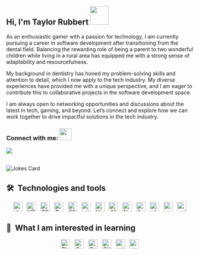 ## Hi, I'm Taylor Rubbert <img src="https://media.giphy.com/media/VgCDAzcKvsR6OM0uWg/giphy.gif" height="50" />

As an enthusiastic gamer with a passion for technology, I am currently pursuing a career in software development after transitioning from the dental field. Balancing the rewarding role of being a parent to two wonderful children while living in a rural area has equipped me with a strong sense of adaptability and resourcefulness.

My background in dentistry has honed my problem-solving skills and attention to detail, which I now apply to the tech industry. My diverse experiences have provided me with a unique perspective, and I am eager to contribute this to collaborative projects in the software development space.

I am always open to networking opportunities and discussions about the latest in tech, gaming, and beyond. Let’s connect and explore how we can work together to drive impactful solutions in the tech industry.
  
### Connect with me: <img src="https://media.giphy.com/media/LnQjpWaON8nhr21vNW/giphy.gif" height="32">

 <a href="https://linkedin.com/in/taylorrubbert"><img src="https://img.shields.io/badge/linkedin-0077B5.svg?style=for-the-badge&logo=linkedin&logoColor=white"/></a>
<br />


<br>
<img src="https://readme-jokes.vercel.app/api" alt="Jokes Card" image="fit"/>
&nbsp;
<br />

## 🛠  Technologies and tools

<p align="center">

<img src="https://img.shields.io/badge/javascript-%23323330.svg?style=for-the-badge&logo=javascript&logoColor=%23F7DF1E" alt="JavaScript logo" title="JavaScript" height="25" />
&nbsp;
<img src="https://img.shields.io/badge/html5-%23E34F26.svg?style=for-the-badge&logo=html5&logoColor=white" alt="HTML5 logo" title="HTML5" height="25" />
&nbsp;
<img src="https://img.shields.io/badge/css3-%231572B6.svg?style=for-the-badge&logo=css3&logoColor=white" alt="CSS3 logo" title="CSS3" height="25" />
&nbsp;
<img src="https://img.shields.io/badge/react-%2320232a.svg?style=for-the-badge&logo=react&logoColor=%2361DAFB" alt="React  logo" title="React" height="25" />
&nbsp;
<img src="https://img.shields.io/badge/ESLint-4B3263?style=for-the-badge&logo=eslint&logoColor=white" alt="ESLint logo" title="ESLint" height="25" />
&nbsp;
<img src="https://img.shields.io/badge/git-%23F05033.svg?style=for-the-badge&logo=git&logoColor=white" alt="git logo" title="git" height="25" />
&nbsp;
<img src="https://img.shields.io/badge/Visual%20Studio%20Code-0078d7.svg?style=for-the-badge&logo=visual-studio-code&logoColor=white" alt="Visual Studio Code logo" title="Visual Studio Code" height="25" />
&nbsp;
<img src="https://img.shields.io/badge/MongoDB-%234ea94b.svg?style=for-the-badge&logo=mongodb&logoColor=white" alt="MongoDB logo" title="MongoDB" height="25" />
&nbsp;
<img src="https://img.shields.io/badge/node.js-6DA55F?style=for-the-badge&logo=node.js&logoColor=white" alt="Node.js logo" title="Node.js" height="25" />
&nbsp;
<img src="https://img.shields.io/badge/figma-%23F24E1E.svg?style=for-the-badge&logo=figma&logoColor=white" alt="figma logo" title="Figma" height="25" />
&nbsp;
<img src="https://img.shields.io/badge/JWT-black?style=for-the-badge&logo=JSON%20web%20tokens" alt="JWT logo" title="JWT" height="25" />
&nbsp;
<img src="https://img.shields.io/badge/prettier-%23F7B93E.svg?style=for-the-badge&logo=prettier&logoColor=black" alt="prettier logo" title="prettier" height="25" />
&nbsp;
<img src="https://img.shields.io/badge/nginx-%23009639.svg?style=for-the-badge&logo=nginx&logoColor=white" alt="nginx logo" title="nginx" height="25" />
</p>

## 👾  What I am interested in learning

<p align="center">
<img src="https://img.shields.io/badge/blender-%23F5792A.svg?style=for-the-badge&logo=blender&logoColor=white" alt="Blender logo" title="blender" height="25" />
&nbsp;
<img src="https://img.shields.io/badge/SASS-hotpink.svg?style=for-the-badge&logo=SASS&logoColor=white" alt="Sass logo" title="sass" height="25" />
&nbsp;
<img src="https://img.shields.io/badge/c++-%2300599C.svg?style=for-the-badge&logo=c%2B%2B&logoColor=white" alt="C++ logo" title="C++" height="25" />
&nbsp;
<img src="https://img.shields.io/badge/c%23-%23239120.svg?style=for-the-badge&logo=csharp&logoColor=white" alt="C# logo" title="C#" height="25" />
&nbsp;
<img src="https://img.shields.io/badge/python-3670A0?style=for-the-badge&logo=python&logoColor=ffdd54" alt="python logo" title="python" height="25" />
&nbsp;
<img src="https://img.shields.io/badge/ruby-%23CC342D.svg?style=for-the-badge&logo=ruby&logoColor=white" alt="ruby logo" title="ruby" height="25" />
</p>
